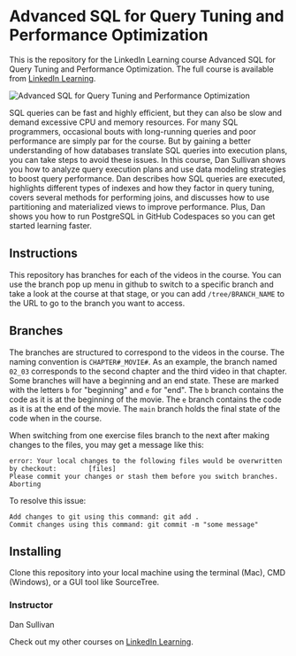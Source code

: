 # Advanced SQL for Query Tuning and Performance Optimization
This is the repository for the LinkedIn Learning course Advanced SQL for Query Tuning and Performance Optimization. The full course is available from [LinkedIn Learning][lil-course-url].

![Advanced SQL for Query Tuning and Performance Optimization][lil-thumbnail-url] 

SQL queries can be fast and highly efficient, but they can also be slow and demand excessive CPU and memory resources. For many SQL programmers, occasional bouts with long-running queries and poor performance are simply par for the course. But by gaining a better understanding of how databases translate SQL queries into execution plans, you can take steps to avoid these issues. In this course, Dan Sullivan shows you how to analyze query execution plans and use data modeling strategies to boost query performance. Dan describes how SQL queries are executed, highlights different types of indexes and how they factor in query tuning, covers several methods for performing joins, and discusses how to use partitioning and materialized views to improve performance. Plus, Dan shows you how to run PostgreSQL in GitHub Codespaces so you can get started learning faster.

## Instructions
This repository has branches for each of the videos in the course. You can use the branch pop up menu in github to switch to a specific branch and take a look at the course at that stage, or you can add `/tree/BRANCH_NAME` to the URL to go to the branch you want to access.

## Branches
The branches are structured to correspond to the videos in the course. The naming convention is `CHAPTER#_MOVIE#`. As an example, the branch named `02_03` corresponds to the second chapter and the third video in that chapter. 
Some branches will have a beginning and an end state. These are marked with the letters `b` for "beginning" and `e` for "end". The `b` branch contains the code as it is at the beginning of the movie. The `e` branch contains the code as it is at the end of the movie. The `main` branch holds the final state of the code when in the course.

When switching from one exercise files branch to the next after making changes to the files, you may get a message like this:

    error: Your local changes to the following files would be overwritten by checkout:        [files]
    Please commit your changes or stash them before you switch branches.
    Aborting

To resolve this issue:
	
    Add changes to git using this command: git add .
	Commit changes using this command: git commit -m "some message"

## Installing
Clone this repository into your local machine using the terminal (Mac), CMD (Windows), or a GUI tool like SourceTree.

### Instructor

Dan Sullivan 
                            


Check out my other courses on [LinkedIn Learning](https://www.linkedin.com/learning/instructors/dan-sullivan).

[lil-course-url]: https://www.linkedin.com/learning/advanced-sql-for-query-tuning-and-performance-optimization-22891253?dApp=59033956&leis=LAA
[lil-thumbnail-url]: https://media.licdn.com/dms/image/D560DAQHhgQSU6L_R7w/learning-public-crop_675_1200/0/1697652769241?e=2147483647&v=beta&t=K_grEUNxvoxg2011Gu7QVV3AyEFM3PxXr1r7DQUoSbc


